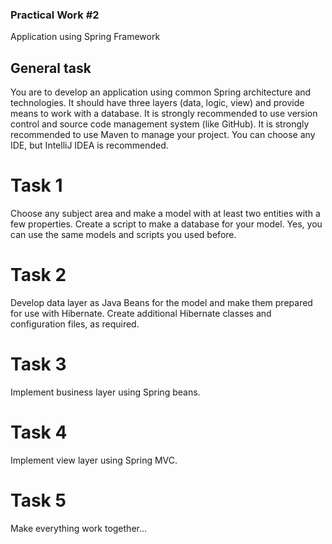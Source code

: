 ### Practical Work #2
Application using Spring Framework

## General task
You are to develop an application using common Spring architecture and technologies. It should have three layers (data, logic, view) and provide means to work with a database.
It is strongly recommended to use version control and source code management system (like GitHub).
It is strongly recommended to use Maven to manage your project.
You can choose any IDE, but IntelliJ IDEA is recommended.

# Task 1
Choose any subject area and make a model with at least two entities with a few properties.
Create a script to make a database for your model.
Yes, you can use the same models and scripts you used before.

# Task 2
Develop data layer as Java Beans for the model and make them prepared for use with Hibernate.
Create additional Hibernate classes and configuration files, as required.

# Task 3
Implement business layer using Spring beans.

# Task 4
Implement view layer using Spring MVC.

# Task 5
Make everything work together…